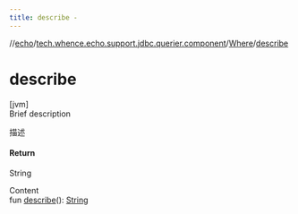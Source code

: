 ```yaml
---
title: describe -
---
```

//[echo](../../index.md)/[tech.whence.echo.support.jdbc.querier.component](../index.md)/[Where](index.md)/[describe](describe.md)



# describe  
[jvm]  
Brief description  


描述



#### Return  


String

  
Content  
fun [describe](describe.md)(): [String](https://kotlinlang.org/api/latest/jvm/stdlib/kotlin/-string/index.html)  



